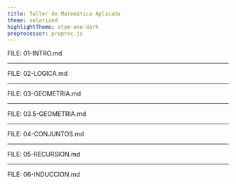 ```yaml
---
title: Taller de Matemática Aplicada
theme: solarized
highlightTheme: atom-one-dark
preprocessor: preproc.js
---
```


FILE: 01-INTRO.md

---

FILE: 02-LOGICA.md

---

FILE: 03-GEOMETRIA.md

---

FILE: 03.5-GEOMETRIA.md

---

FILE: 04-CONJUNTOS.md

---

FILE: 05-RECURSION.md

---

FILE: 06-INDUCCION.md
